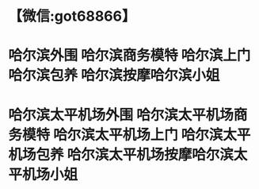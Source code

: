 # 【微信:got68866】
# 哈尔滨外围 哈尔滨商务模特 哈尔滨上门 哈尔滨包养 哈尔滨按摩哈尔滨小姐 
# 哈尔滨太平机场外围 哈尔滨太平机场商务模特 哈尔滨太平机场上门 哈尔滨太平机场包养 哈尔滨太平机场按摩哈尔滨太平机场小姐

